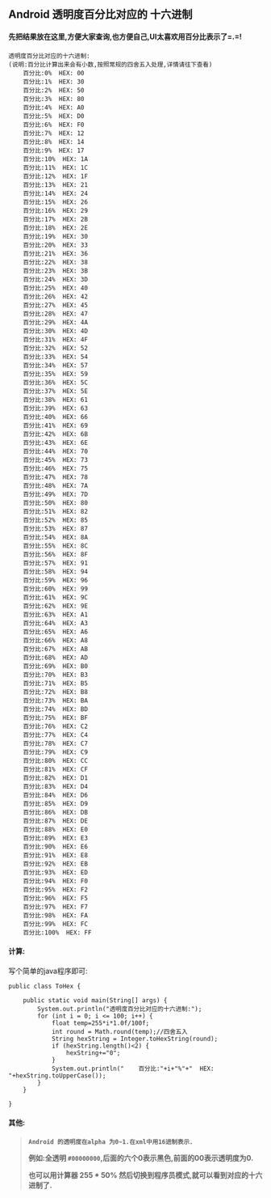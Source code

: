 ## Android 透明度百分比对应的 十六进制 ##

#### 先把结果放在这里,方便大家查询,也方便自己,UI太喜欢用百分比表示了=.=! ####

	透明度百分比对应的十六进制:
	(说明:百分比计算出来会有小数,按照常规的四舍五入处理,详情请往下查看)
	    百分比:0%  HEX: 00
	    百分比:1%  HEX: 30
	    百分比:2%  HEX: 50
	    百分比:3%  HEX: 80
	    百分比:4%  HEX: A0
	    百分比:5%  HEX: D0
	    百分比:6%  HEX: F0
	    百分比:7%  HEX: 12
	    百分比:8%  HEX: 14
	    百分比:9%  HEX: 17
	    百分比:10%  HEX: 1A
	    百分比:11%  HEX: 1C
	    百分比:12%  HEX: 1F
	    百分比:13%  HEX: 21
	    百分比:14%  HEX: 24
	    百分比:15%  HEX: 26
	    百分比:16%  HEX: 29
	    百分比:17%  HEX: 2B
	    百分比:18%  HEX: 2E
	    百分比:19%  HEX: 30
	    百分比:20%  HEX: 33
	    百分比:21%  HEX: 36
	    百分比:22%  HEX: 38
	    百分比:23%  HEX: 3B
	    百分比:24%  HEX: 3D
	    百分比:25%  HEX: 40
	    百分比:26%  HEX: 42
	    百分比:27%  HEX: 45
	    百分比:28%  HEX: 47
	    百分比:29%  HEX: 4A
	    百分比:30%  HEX: 4D
	    百分比:31%  HEX: 4F
	    百分比:32%  HEX: 52
	    百分比:33%  HEX: 54
	    百分比:34%  HEX: 57
	    百分比:35%  HEX: 59
	    百分比:36%  HEX: 5C
	    百分比:37%  HEX: 5E
	    百分比:38%  HEX: 61
	    百分比:39%  HEX: 63
	    百分比:40%  HEX: 66
	    百分比:41%  HEX: 69
	    百分比:42%  HEX: 6B
	    百分比:43%  HEX: 6E
	    百分比:44%  HEX: 70
	    百分比:45%  HEX: 73
	    百分比:46%  HEX: 75
	    百分比:47%  HEX: 78
	    百分比:48%  HEX: 7A
	    百分比:49%  HEX: 7D
	    百分比:50%  HEX: 80
	    百分比:51%  HEX: 82
	    百分比:52%  HEX: 85
	    百分比:53%  HEX: 87
	    百分比:54%  HEX: 8A
	    百分比:55%  HEX: 8C
	    百分比:56%  HEX: 8F
	    百分比:57%  HEX: 91
	    百分比:58%  HEX: 94
	    百分比:59%  HEX: 96
	    百分比:60%  HEX: 99
	    百分比:61%  HEX: 9C
	    百分比:62%  HEX: 9E
	    百分比:63%  HEX: A1
	    百分比:64%  HEX: A3
	    百分比:65%  HEX: A6
	    百分比:66%  HEX: A8
	    百分比:67%  HEX: AB
	    百分比:68%  HEX: AD
	    百分比:69%  HEX: B0
	    百分比:70%  HEX: B3
	    百分比:71%  HEX: B5
	    百分比:72%  HEX: B8
	    百分比:73%  HEX: BA
	    百分比:74%  HEX: BD
	    百分比:75%  HEX: BF
	    百分比:76%  HEX: C2
	    百分比:77%  HEX: C4
	    百分比:78%  HEX: C7
	    百分比:79%  HEX: C9
	    百分比:80%  HEX: CC
	    百分比:81%  HEX: CF
	    百分比:82%  HEX: D1
	    百分比:83%  HEX: D4
	    百分比:84%  HEX: D6
	    百分比:85%  HEX: D9
	    百分比:86%  HEX: DB
	    百分比:87%  HEX: DE
	    百分比:88%  HEX: E0
	    百分比:89%  HEX: E3
	    百分比:90%  HEX: E6
	    百分比:91%  HEX: E8
	    百分比:92%  HEX: EB
	    百分比:93%  HEX: ED
	    百分比:94%  HEX: F0
	    百分比:95%  HEX: F2
	    百分比:96%  HEX: F5
	    百分比:97%  HEX: F7
	    百分比:98%  HEX: FA
	    百分比:99%  HEX: FC
	    百分比:100%  HEX: FF

#### 计算: ####

写个简单的java程序即可:

	public class ToHex {
	
		public static void main(String[] args) {
			System.out.println("透明度百分比对应的十六进制:");
			for (int i = 0; i <= 100; i++) {
				float temp=255*i*1.0f/100f;
				int round = Math.round(temp);//四舍五入
				String hexString = Integer.toHexString(round);
				if (hexString.length()<2) {
					hexString+="0";
				}
				System.out.println("    百分比:"+i+"%"+"  HEX: "+hexString.toUpperCase());
			}
		}
		
	}

#### 其他: ####

> **`Android 的透明度在alpha 为0~1.在xml中用16进制表示.`**
> 
> **例如:全透明 `#00000000`,后面的六个0表示黑色,前面的00表示透明度为0.**
> 
> **也可以用计算器 255 * 50%  然后切换到程序员模式,就可以看到对应的十六进制了.**
